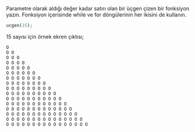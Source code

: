 Parametre olarak aldığı değer kadar satırı olan bir üçgen çizen bir fonksiyon yazın.
Fonksiyon içerisinde while ve for döngülerinin her ikisini de kullanın.

````php 
ucgen(15);
````
15 sayısı için örnek ekren çıktısı;

```
O
O O
O O O
O O O O
O O O O O
O O O O O O
O O O O O O O
O O O O O O O O
O O O O O O O O O
O O O O O O O O O O
O O O O O O O O O O O
O O O O O O O O O O O O
O O O O O O O O O O O O O
O O O O O O O O O O O O O O
O O O O O O O O O O O O O O O
O O O O O O O O O O O O O O O O
```